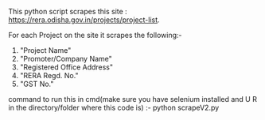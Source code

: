 This python script scrapes this site : https://rera.odisha.gov.in/projects/project-list.

For each Project on the site it scrapes the following:-
1. "Project Name"
2. "Promoter/Company Name"
3. "Registered Office Address"
4. "RERA Regd. No."
5. "GST No."

command to run this in cmd(make sure you have selenium installed and U R in the directory/folder where this code is) :- python scrapeV2.py
